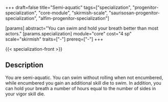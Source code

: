 +++
draft=false
title="Semi-aquatic"
tags=["specialization", "progenitor-specialization", "core-module", "skirmish-scale", "saurisosan-progenitor-specialization", "alfim-progenitor-specialization"]

[params]
  abstract="You can swim and hold your breath better than most actors."
  [params.specialization]
    module="core"
    cost="4 sp"
    scale="skirmish"
    traits=["-"]
    prereq=["-"]
+++

{{< specialization-front >}}

## Description

You are semi-aquatic. You can swim without rolling when not encumbered, while encumbered you gain an additional skill die to swim. In addition, you can hold your breath a number of hours equal to the number of sides in your vigor skill die.

